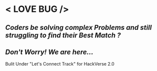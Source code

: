 # < LOVE BUG />

## _Coders be solving complex Problems and still struggling to find their Best Match ?_

## _Don't Worry! We are here..._

Bulit Under "Let's Connect Track" for HackVerse 2.0
